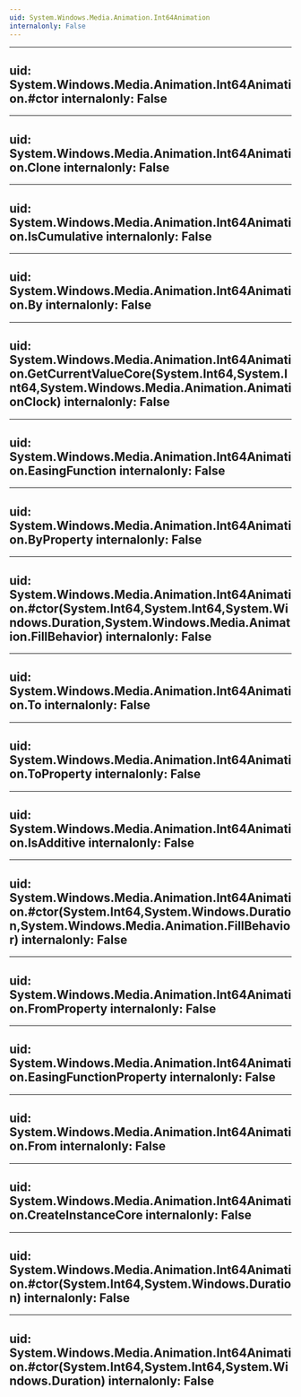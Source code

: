 ```yaml
---
uid: System.Windows.Media.Animation.Int64Animation
internalonly: False
---
```


---
uid: System.Windows.Media.Animation.Int64Animation.#ctor
internalonly: False
---

---
uid: System.Windows.Media.Animation.Int64Animation.Clone
internalonly: False
---

---
uid: System.Windows.Media.Animation.Int64Animation.IsCumulative
internalonly: False
---

---
uid: System.Windows.Media.Animation.Int64Animation.By
internalonly: False
---

---
uid: System.Windows.Media.Animation.Int64Animation.GetCurrentValueCore(System.Int64,System.Int64,System.Windows.Media.Animation.AnimationClock)
internalonly: False
---

---
uid: System.Windows.Media.Animation.Int64Animation.EasingFunction
internalonly: False
---

---
uid: System.Windows.Media.Animation.Int64Animation.ByProperty
internalonly: False
---

---
uid: System.Windows.Media.Animation.Int64Animation.#ctor(System.Int64,System.Int64,System.Windows.Duration,System.Windows.Media.Animation.FillBehavior)
internalonly: False
---

---
uid: System.Windows.Media.Animation.Int64Animation.To
internalonly: False
---

---
uid: System.Windows.Media.Animation.Int64Animation.ToProperty
internalonly: False
---

---
uid: System.Windows.Media.Animation.Int64Animation.IsAdditive
internalonly: False
---

---
uid: System.Windows.Media.Animation.Int64Animation.#ctor(System.Int64,System.Windows.Duration,System.Windows.Media.Animation.FillBehavior)
internalonly: False
---

---
uid: System.Windows.Media.Animation.Int64Animation.FromProperty
internalonly: False
---

---
uid: System.Windows.Media.Animation.Int64Animation.EasingFunctionProperty
internalonly: False
---

---
uid: System.Windows.Media.Animation.Int64Animation.From
internalonly: False
---

---
uid: System.Windows.Media.Animation.Int64Animation.CreateInstanceCore
internalonly: False
---

---
uid: System.Windows.Media.Animation.Int64Animation.#ctor(System.Int64,System.Windows.Duration)
internalonly: False
---

---
uid: System.Windows.Media.Animation.Int64Animation.#ctor(System.Int64,System.Int64,System.Windows.Duration)
internalonly: False
---
